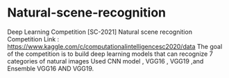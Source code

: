 # Natural-scene-recognition
Deep Learning Competition [SC-2021]
Natural scene recognition
Competition Link : https://www.kaggle.com/c/computationalintelligencesc2020/data
The goal of the competition is to build deep learning models that can recognize 7 categories of natural images
Used CNN model , VGG16 , VGG19 ,and Ensemble VGG16 AND VGG19.

